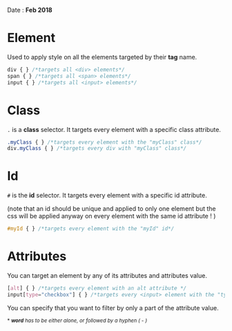 Date : __Feb 2018__

# Element

Used to apply style on all the elements targeted by their __tag__ name.

```css
div { } /*targets all <div> elements*/
span { } /*targets all <span> elements*/
input { } /*targets all <input> elements*/
```
# Class

`.` is a __class__ selector. It targets every element with a specific class attribute.

```css
.myClass { } /*targets every element with the "myClass" class*/
div.myClass { } /*targets every div with "myClass" class*/
```
# Id

`#` is the __id__ selector. It targets every element with a specific id attribute.

(note that an id should be unique and applied to only one element but the css will be applied anyway on every element with the same id attribute ! )

```css
#myId { } /*targets every element with the "myId" id*/
```
# Attributes

You can target an element by any of its attributes and attributes value.

```css
[alt] { } /*targets every element with an alt attribute */
input[type="checkbox"] { } /*targets every <input> element with the "type" attribute value set to "checkbox"*/
```

You can specify that you want to filter by only a part of the attribute value.

<small>\* *__word__ has to be either alone, or followed by a hyphen ( - )*</small>

